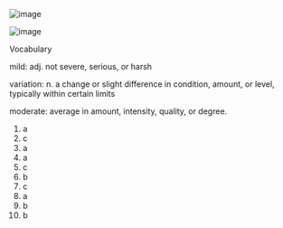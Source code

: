 ![image](https://github.com/jeuneseven/ReadingNotes/assets/8426758/87b313dd-3743-4345-9078-fe0f1eb80590)

![image](https://github.com/jeuneseven/ReadingNotes/assets/8426758/c33f694b-3f34-4be1-9746-cb26d222af5e)

Vocabulary

mild: adj. not severe, serious, or harsh

variation: n. a change or slight difference in condition, amount, or level, typically within certain limits

moderate: average in amount, intensity, quality, or degree.

1. a
2. c
3. a
4. a
5. c
6. b
7. c
8. a
9. b
10. b
